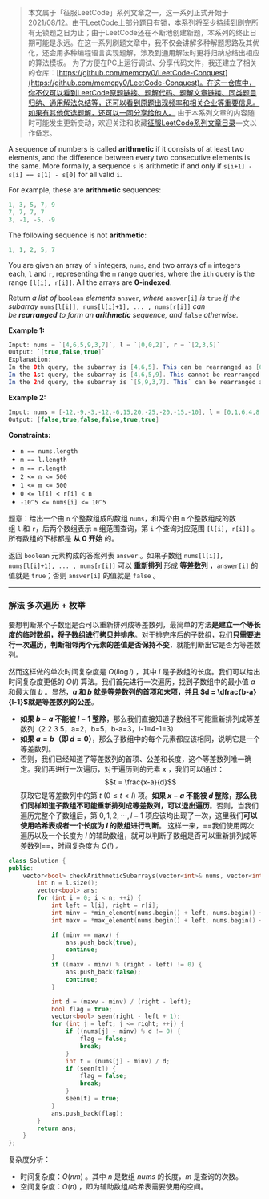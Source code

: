 > 本文属于「征服LeetCode」系列文章之一，这一系列正式开始于2021/08/12。由于LeetCode上部分题目有锁，本系列将至少持续到刷完所有无锁题之日为止；由于LeetCode还在不断地创建新题，本系列的终止日期可能是永远。在这一系列刷题文章中，我不仅会讲解多种解题思路及其优化，还会用多种编程语言实现题解，涉及到通用解法时更将归纳总结出相应的算法模板。
> <b></b>
> 为了方便在PC上运行调试、分享代码文件，我还建立了相关的仓库：[https://github.com/memcpy0/LeetCode-Conquest](https://github.com/memcpy0/LeetCode-Conquest)。在这一仓库中，你不仅可以看到LeetCode原题链接、题解代码、题解文章链接、同类题目归纳、通用解法总结等，还可以看到原题出现频率和相关企业等重要信息。如果有其他优选题解，还可以一同分享给他人。
> <b></b>
> 由于本系列文章的内容随时可能发生更新变动，欢迎关注和收藏[征服LeetCode系列文章目录](https://memcpy0.blog.csdn.net/article/details/119656559)一文以作备忘。

A sequence of numbers is called **arithmetic** if it consists of at least two elements, and the difference between every two consecutive elements is the same. More formally, a sequence `s` is arithmetic if and only if `s[i+1] - s[i] == s[1] - s[0]` for all valid `i`.

For example, these are **arithmetic** sequences:
```java
1, 3, 5, 7, 9
7, 7, 7, 7
3, -1, -5, -9
```
The following sequence is not **arithmetic**:
```java
1, 1, 2, 5, 7
```
You are given an array of `n` integers, `nums`, and two arrays of `m` integers each, `l` and `r`, representing the `m` range queries, where the `ith` query is the range `[l[i], r[i]]`. All the arrays are **0-indexed**.

Return _a list of_ `boolean` _elements_ `answer`_, where_ `answer[i]` _is_ `true` _if the subarray_ `nums[l[i]], nums[l[i]+1], ... , nums[r[i]]` _can be **rearranged** to form an **arithmetic** sequence, and_ `false` _otherwise._

**Example 1:**
```java
Input: nums = `[4,6,5,9,3,7]`, l = `[0,0,2]`, r = `[2,3,5]`
Output: `[true,false,true]`
Explanation:
In the 0th query, the subarray is [4,6,5]. This can be rearranged as [6,5,4], which is an arithmetic sequence.
In the 1st query, the subarray is [4,6,5,9]. This cannot be rearranged as an arithmetic sequence.
In the 2nd query, the subarray is `[5,9,3,7]. This` can be rearranged as `[3,5,7,9]`, which is an arithmetic sequence.
```
**Example 2:**
```java
Input: nums = [-12,-9,-3,-12,-6,15,20,-25,-20,-15,-10], l = [0,1,6,4,8,7], r = [4,4,9,7,9,10]
Output: [false,true,false,false,true,true]
```
**Constraints:**
-   `n == nums.length`
-   `m == l.length`
-   `m == r.length`
-   `2 <= n <= 500`
-   `1 <= m <= 500`
-   `0 <= l[i] < r[i] < n`
-   `-10^5 <= nums[i] <= 10^5`

题意：给出一个由 `n` 个整数组成的数组 `nums`，和两个由 `m` 个整数组成的数组 `l` 和 `r`，后两个数组表示 `m` 组范围查询，第 `i` 个查询对应范围 `[l[i], r[i]]` 。所有数组的下标都是 **从 0 开始** 的。

返回 `boolean` 元素构成的答案列表 `answer` 。如果子数组 `nums[l[i]], nums[l[i]+1], ... , nums[r[i]]` 可以 **重新排列** 形成 **等差数列** ，`answer[i]` 的值就是 `true`；否则 `answer[i]` 的值就是 `false` 。

---
### 解法 多次遍历 + 枚举
要想判断某个子数组是否可以重新排列成等差数列，最简单的方法**是建立一个等长度的临时数组，将子数组进行拷贝并排序**。对于排完序后的子数组，我们**只需要进行一次遍历，判断相邻两个元素的差值是否保持不变**，就能判断出它是否为等差数列。

然而这样做的单次时间复杂度是 $O(l \log l)$ ，其中 $l$ 是子数组的长度。我们可以给出时间复杂度更低的 $O(l)$ 算法。我们首先进行一次遍历，找到子数组中的最小值 $a$ 和最大值 $b$ 。显然，**$a$ 和 $b$ 就是等差数列的首项和末项，并且 $d = \dfrac{b-a}{l-1}$​ 就是等差数列的公差**。
- **如果 $b-a$ 不能被 $l-1$ 整除**，那么我们直接知道子数组不可能重新排列成等差数列（2 2 3 5，a=2，b=5，b-a=3，l-1=4-1=3）
- **如果 $a = b$（即 $d= 0$）**，那么子数组中的每个元素都应该相同，说明它是一个等差数列。
- 否则，我们已经知道了等差数列的首项、公差和长度，这个等差数列唯一确定。我们再进行一次遍历，对于遍历到的元素 $x$ ，我们可以通过：
$$t = \frac{x-a}{d}$$
	获取它是等差数列中的第 $t~(0 \leq t < l)$ 项。**如果 $x−a$ 不能被 $d$ 整除，那么我们同样知道子数组不可能重新排列成等差数列，可以退出遍历**。否则，当我们遍历完整个子数组后，第 $0, 1, 2, \cdots, l-1$ 项应该均出现了一次，这里我们**可以使用哈希表或者一个长度为 $l$ 的数组进行判断**。
	这样一来，==我们使用两次遍历以及一个长度为 $l$ 的辅助数组，就可以判断子数组是否可以重新排列成等差数列==，时间复杂度为 $O(l)$ 。

```cpp
class Solution {
public:
    vector<bool> checkArithmeticSubarrays(vector<int>& nums, vector<int>& l, vector<int>& r) {
        int n = l.size();
        vector<bool> ans;
        for (int i = 0; i < n; ++i) {
            int left = l[i], right = r[i];
            int minv = *min_element(nums.begin() + left, nums.begin() + right + 1);
            int maxv = *max_element(nums.begin() + left, nums.begin() + right + 1);

            if (minv == maxv) {
                ans.push_back(true);
                continue;
            }
            if ((maxv - minv) % (right - left) != 0) {
                ans.push_back(false);
                continue;
            }

            int d = (maxv - minv) / (right - left);
            bool flag = true;
            vector<bool> seen(right - left + 1);
            for (int j = left; j <= right; ++j) {
                if ((nums[j] - minv) % d != 0) {
                    flag = false;
                    break;
                }
                int t = (nums[j] - minv) / d;
                if (seen[t]) {
                    flag = false;
                    break;
                }
                seen[t] = true;
            }
            ans.push_back(flag);
        }
        return ans;
    }
};
```
复杂度分析：
- 时间复杂度：$O(nm)$ 。其中 $n$ 是数组 $nums$ 的长度，$m$ 是查询的次数。
- 空间复杂度：$O(n)$ ，即为辅助数组/哈希表需要使用的空间。
 